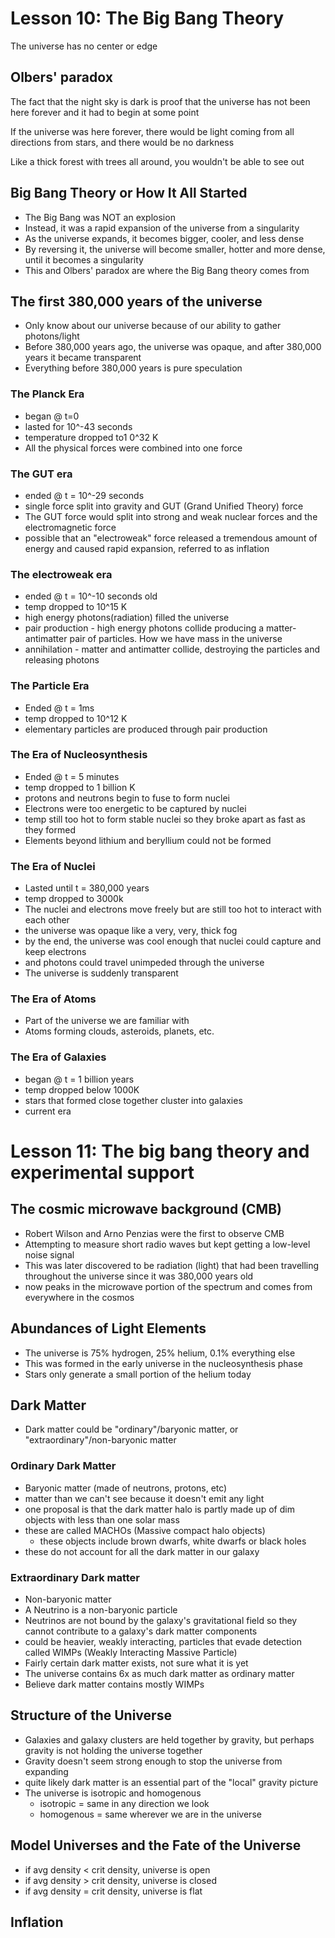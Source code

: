 # Lesson 10: The Big Bang Theory
The universe has no center or edge

## Olbers' paradox
The fact that the night sky is dark is proof that the universe has not been here forever and it had to begin at some point

If the universe was here forever, there would be light coming from all directions from stars, and there would be no darkness

Like a thick forest with trees all around, you wouldn't be able to see out

## Big Bang Theory or How It All Started
- The Big Bang was NOT an explosion
- Instead, it was a rapid expansion of the universe from a singularity
- As the universe expands, it becomes bigger, cooler, and less dense
- By reversing it, the universe will become smaller, hotter and more dense, until it becomes a singularity
- This and Olbers' paradox are where the Big Bang theory comes from

## The first 380,000 years of the universe
- Only know about our universe because of our ability to gather photons/light
- Before 380,000 years ago, the universe was opaque, and after 380,000 years it became transparent
- Everything before 380,000 years is pure speculation

### The Planck Era
- began @ t=0
- lasted for 10^-43 seconds
- temperature dropped to1 0^32 K
- All the physical forces were combined into one force

### The GUT era
- ended @ t = 10^-29 seconds
- single force split into gravity and GUT (Grand Unified Theory) force
- The GUT force would split into strong and weak nuclear forces and the electromagnetic force
- possible that an "electroweak" force released a tremendous amount of energy and caused rapid expansion, referred to as inflation

### The electroweak era
- ended @ t = 10^-10 seconds old
- temp dropped to 10^15 K
- high energy photons(radiation) filled the universe
- pair production - high energy photons collide producing a matter-antimatter pair of particles. How we have mass in the universe
- annihilation - matter and antimatter collide, destroying the particles and releasing photons

### The Particle Era
- Ended @ t = 1ms
- temp dropped to 10^12 K
- elementary particles are produced through pair production

### The Era of Nucleosynthesis
- Ended @ t = 5 minutes
- temp dropped to 1 billion K
- protons and neutrons begin to fuse to form nuclei
- Electrons were too energetic to be captured by nuclei
- temp still too hot to form stable nuclei so they broke apart as fast as they formed
- Elements beyond lithium and beryllium could not be formed

### The Era of Nuclei
- Lasted until t = 380,000 years
- temp dropped to 3000k
- The nuclei and electrons move freely but are still too hot to interact with each other
- the universe was opaque like a very, very, thick fog
- by the end, the universe was cool enough that nuclei could capture and keep electrons
- and photons could travel unimpeded through the universe
- The universe is suddenly transparent

### The Era of Atoms
- Part of the universe we are familiar with
- Atoms forming clouds, asteroids, planets, etc.

### The Era of Galaxies
- began @ t = 1 billion years
- temp dropped below 1000K
- stars that formed close together cluster into galaxies
- current era

# Lesson 11: The big bang theory and experimental support
## The cosmic microwave background (CMB)
- Robert Wilson and Arno Penzias were the first to observe CMB
- Attempting to measure short radio waves but kept getting a low-level noise signal
- This was later discovered to be radiation (light) that had been travelling throughout the universe since it was 380,000 years old
- now peaks in the microwave portion of the spectrum and comes from everywhere in the cosmos

## Abundances of Light Elements
- The universe is 75% hydrogen, 25% helium, 0.1% everything else
- This was formed in the early universe in the nucleosynthesis phase
- Stars only generate a small portion of the helium today

## Dark Matter
- Dark matter could be "ordinary"/baryonic matter, or "extraordinary"/non-baryonic matter
### Ordinary Dark Matter
- Baryonic matter (made of neutrons, protons, etc)
- matter than we can't see because it doesn't emit any light 
- one proposal is that the dark matter halo is partly made up of dim objects with less than one solar mass
- these are called MACHOs (Massive compact halo objects)
	- these objects include brown dwarfs, white dwarfs or black holes
- these do not account for all the dark matter in our galaxy

### Extraordinary Dark matter
- Non-baryonic matter
- A Neutrino is a non-baryonic particle
- Neutrinos are not bound by the galaxy's gravitational field so they cannot contribute to a galaxy's dark matter components
- could be heavier, weakly interacting, particles that evade detection called WIMPs (Weakly Interacting Massive Particle)
- Fairly certain dark matter exists, not sure what it is yet
- The universe contains 6x as much dark matter as ordinary matter
- Believe dark matter contains mostly WIMPs

## Structure of the Universe
- Galaxies and galaxy clusters are held together by gravity, but perhaps gravity is not holding the universe together
- Gravity doesn't seem strong enough to stop the universe from expanding
- quite likely dark matter is an essential part of the "local" gravity picture
- The universe is isotropic and homogenous
	- isotropic = same in any direction we look
	- homogenous = same wherever we are in the universe

## Model Universes and the Fate of the Universe
- if avg density < crit density, universe is open
- if avg density > crit density, universe is closed
- if avg density = crit density, universe is flat

## Inflation